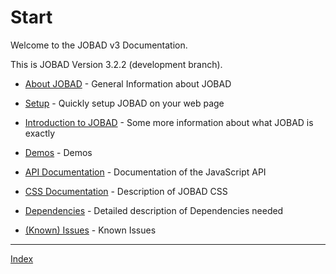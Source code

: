 # Start

Welcome to the JOBAD v3 Documentation. 

This is JOBAD Version 3.2.2 (development branch). 

* [About JOBAD](about.md) - General Information about JOBAD
* [Setup](intro/setup.md) - Quickly setup JOBAD on your web page
* [Introduction to JOBAD](intro/index.md) - Some more information about what JOBAD is exactly
* [Demos](demos.md) - Demos
* [API Documentation](api/index.md) - Documentation of the JavaScript API
* [CSS Documentation](css.md) - Description of JOBAD CSS
* [Dependencies](deps.md) - Detailed description of Dependencies needed

* [(Known) Issues](issues.md) - Known Issues

---
[Index](sitemap.md)